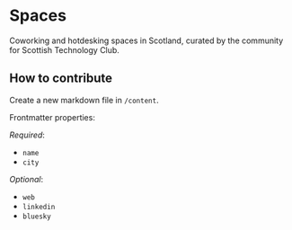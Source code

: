 # Spaces

Coworking and hotdesking spaces in Scotland, curated by the community for Scottish Technology Club.

## How to contribute

Create a new markdown file in `/content`.

Frontmatter properties:

_Required_:

- `name`
- `city`

_Optional_:

- `web`
- `linkedin`
- `bluesky`

